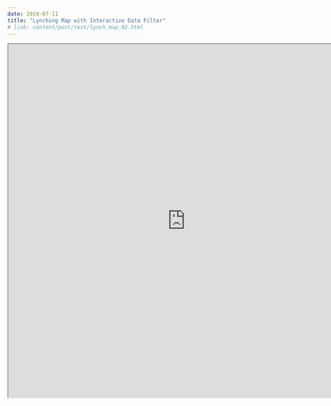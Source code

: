 ```yaml
---
date: 2019-07-11
title: "Lynching Map with Interactive Data Filter"
# link: content/post/test/lynch_map_02.html
---
```


<iframe src="https://s3.amazonaws.com/davidrigbysociology/slave_lynchdot_map_02.html" width="800" height="800"></iframe>
